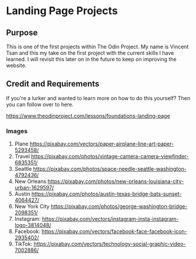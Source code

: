 # Landing Page Projects

## Purpose
This is one of the first projects within The Odin Project. My name is Vincent Tsan and this my take on the first project with the current skills I have learned. I will revisit this later on in the future to keep on improving the website.


## Credit and Requirements
If you're a lurker and wanted to learn more on how to do this yourself? Then you can follow over to here.

https://www.theodinproject.com/lessons/foundations-landing-page

### Images

1. Plane https://pixabay.com/vectors/paper-airplane-line-art-paper-5293458/
2. Travel https://pixabay.com/photos/vintage-camera-camera-viewfinder-6835351/
3. Seattle https://pixabay.com/photos/space-needle-seattle-washington-4792436/
4. New Orleans https://pixabay.com/photos/new-orleans-louisiana-city-urban-1629597/
5. Austin https://pixabay.com/photos/austin-texas-bridge-bats-sunset-4064427/
6. New York City https://pixabay.com/photos/george-washington-bridge-2098351/
7. Instagram: https://pixabay.com/vectors/instagram-insta-instagram-logo-3814048/
8. Facebook: https://pixabay.com/vectors/facebook-face-facebook-icon-2935402/
9. TikTok: https://pixabay.com/vectors/technology-social-graphic-video-7002886/
